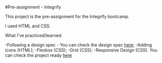 #Pre-assignment - Integrify

This project is the pre-assignment for the Integrify bootcamp.

I used HTML and CSS.

What I've practiced/learned:

-Following a design spec - You can check the design spec [here](https://github.com/Integrify-Finland/ISA-HTML-CSS-PreAssignment);
-Adding icons (HTML);
-Flexbox (CSS);
-Grid (CSS);
-Responsive Design (CSS).
You can check the project ready [here](https://yasmingsdm.github.io/integrify-preassignment/)
